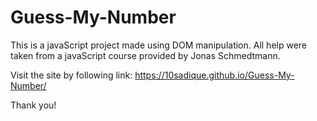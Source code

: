 # Guess-My-Number

This is a javaScript project made using DOM manipulation. All help were taken from a javaScript course provided by Jonas Schmedtmann.


Visit the site by following link:
https://10sadique.github.io/Guess-My-Number/

Thank you!
